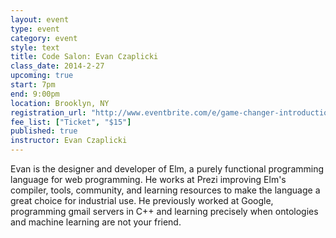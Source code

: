 ```yaml
---
layout: event
type: event
category: event
style: text
title: Code Salon: Evan Czaplicki
class_date: 2014-2-27
upcoming: true
start: 7pm
end: 9:00pm
location: Brooklyn, NY
registration_url: "http://www.eventbrite.com/e/game-changer-introduction-to-unity2d-tickets-9941847333"
fee_list: ["Ticket", "$15"]
published: true
instructor: Evan Czaplicki
---
```


Evan is the designer and developer of Elm, a purely functional programming language for web programming. He works at Prezi improving Elm's compiler, tools, community, and learning resources to make the language a great choice for industrial use. He previously worked at Google, programming gmail servers in C++ and learning precisely when ontologies and machine learning are not your friend.

